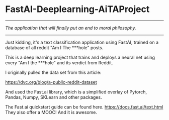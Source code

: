 # FastAI-Deeplearning-AiTAProject
*******************************************************************
*The application that will finally put an end to moral philosophy.*
******************************************************************

Just kidding, it's a text classification application using FastAI, trained on a database of all reddit "Am I The ***hole" posts. 

This is a deep learning project that trains and deploys a neural net using every "Am I the ***hole" and its verdict from Reddit.

I originally pulled the data set from this article:

https://dvc.org/blog/a-public-reddit-dataset

And used the Fast.ai library, which is a simplified overlay of Pytorch, Pandas, Numpy, SKLearn and other packages.

The Fast.ai quickstart guide can be found here. https://docs.fast.ai/text.html
They also offer a MOOC! And it is awesome.
